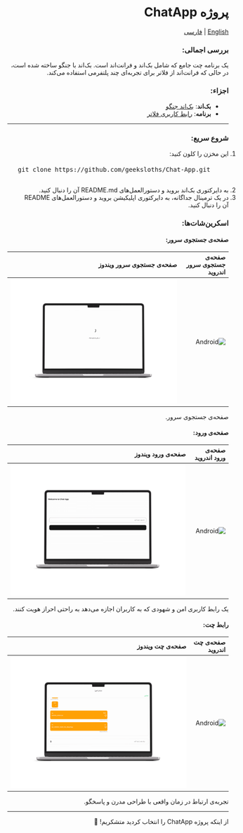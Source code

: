 <div dir="rtl" style="direction: rtl;text-align:right">

# پروژه ChatApp
[English](README.md) | [فارسی](README-fa.md)
### بررسی اجمالی:
یک برنامه چت جامع که شامل بک‌اند و فرانت‌اند است. بک‌اند با جنگو ساخته شده است، در حالی که فرانت‌اند از فلاتر برای تجربه‌ای چند پلتفرمی استفاده می‌کند.

### اجزاء:
- **بک‌اند**: [بک‌اند جنگو](backend/README.md)
- **برنامه**: [رابط کاربری فلاتر](application/README.md)

---

### شروع سریع:
<ol style="direction: ltr; text-align: right;">
  <li dir="rtl">
    این مخزن را کلون کنید:
   <pre style="margin-top:20px;text-align:left">
   git clone https://github.com/geeksloths/Chat-App.git
   </pre>
  </li>
  <li dir="rtl">
    به دایرکتوری بک‌اند بروید و دستورالعمل‌های README.md آن را دنبال کنید.
  </li>
  <li dir="rtl">
    در یک ترمینال جداگانه، به دایرکتوری اپلیکیشن بروید و دستورالعمل‌های README آن را دنبال کنید.
  </li>
</ol>

### اسکرین‌شات‌ها:

#### صفحه‌ی جستجوی سرور:
| صفحه‌ی جستجوی سرور اندروید | صفحه‌ی جستجوی سرور ویندوز |
|----------------------|----------------------|
| <img src="./mockups/server_finder_android_m.png" alt="Android" /> | <img src="./mockups/server_finder_windows_m.png" alt="Windows" /> |

صفحه‌ی جستجوی سرور.

#### صفحه‌ی ورود:
| صفحه‌ی ورود اندروید | صفحه‌ی ورود ویندوز |
|----------------------|----------------------|
| <img src="./mockups/login-android-m.png" alt="Android" /> | <img src=".\mockups\login-windows-m.png" alt="Windows" /> |

یک رابط کاربری امن و شهودی که به کاربران اجازه می‌دهد به راحتی احراز هویت کنند.

#### رابط چت:
| صفحه‌ی چت اندروید | صفحه‌ی چت ویندوز |
|----------------------|----------------------|
| <img src="./mockups/chat_screen_android-m.png" alt="Android" /> | <img src="./mockups/chat_screen_windows-m.png" alt="Windows" /> |

تجربه‌ی ارتباط در زمان واقعی با طراحی مدرن و پاسخگو.

---

از اینکه پروژه ChatApp را انتخاب کردید متشکریم! 🚀
</div>